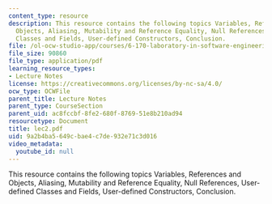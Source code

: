 ```yaml
---
content_type: resource
description: This resource contains the following topics Variables, References and
  Objects, Aliasing, Mutability and Reference Equality, Null References, User-defined
  Classes and Fields, User-defined Constructors, Conclusion.
file: /ol-ocw-studio-app/courses/6-170-laboratory-in-software-engineering-fall-2005/9a2b4ba5649cbae4c7de932e71c3d016_lec2.pdf
file_size: 90860
file_type: application/pdf
learning_resource_types:
- Lecture Notes
license: https://creativecommons.org/licenses/by-nc-sa/4.0/
ocw_type: OCWFile
parent_title: Lecture Notes
parent_type: CourseSection
parent_uid: ac8fccbf-8fe2-680f-8769-51e8b210ad94
resourcetype: Document
title: lec2.pdf
uid: 9a2b4ba5-649c-bae4-c7de-932e71c3d016
video_metadata:
  youtube_id: null
---
```

This resource contains the following topics Variables, References and Objects, Aliasing, Mutability and Reference Equality, Null References, User-defined Classes and Fields, User-defined Constructors, Conclusion.